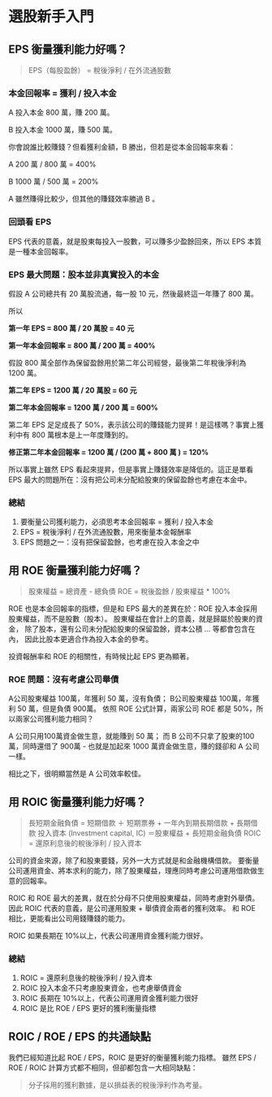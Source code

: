 # 選股新手入門

## EPS 衡量獲利能力好嗎？

> EPS（每股盈餘） = 稅後淨利 / 在外流通股數

### 本金回報率 = 獲利 / 投入本金

A 投入本金 800 萬，賺 200 萬。

B 投入本金 1000 萬，賺 500 萬。

你會說誰比較賺錢？但看獲利金額，B 勝出，但若是從本金回報率來看：

A 200 萬 / 800 萬 = 400%

B 1000 萬 / 500 萬 = 200%

A 雖然賺得比較少，但其他的賺錢效率勝過 B 。

### 回頭看 EPS

EPS 代表的意義，就是股東每投入一股數，可以賺多少盈餘回來，所以 EPS 本質是一種本金回報率。

### EPS 最大問題：股本並非真實投入的本金

假設 A 公司總共有 20 萬股流通，每一股 10 元，然後最終這一年賺了 800 萬。

所以

**第一年 EPS = 800 萬 / 20 萬股 = 40 元**

**第一年本金回報率 = 800 萬 / 200 萬 = 400%**


假設 800 萬全部作為保留盈餘用於第二年公司經營，最後第二年稅後淨利為 1200 萬。

**第二年 EPS = 1200 萬 / 20 萬股 = 60 元**

**第二年本金回報率 = 1200 萬 / 200 萬 = 600%**

第二年 EPS 足足成長了 50%，表示該公司的賺錢能力提昇！是這樣嗎？事實上獲利中有 800 萬根本是上一年度賺到的。

**修正第二年本金回報率 = 1200 萬 / (200 萬 + 800 萬 ) = 120%**

所以事實上雖然 EPS 看起來提昇，但是事實上賺錢效率是降低的。這正是單看 EPS 最大的問題所在：沒有把公司未分配給股東的保留盈餘也考慮在本金中。

### 總結

1. 要衡量公司獲利能力，必須思考本金回報率 = 獲利 / 投入本金
2. EPS = 稅後淨利 / 在外流通股數，用來衡量本金報酬率
3. EPS 問題之一：沒有把保留盈餘，也考慮在投入本金之中

## 用 ROE 衡量獲利能力好嗎？

>股東權益 = 總資產 - 總負債
>ROE = 稅後盈餘 / 股東權益 * 100%

ROE 也是本金回報率的指標，但是和 EPS 最大的差異在於：ROE 投入本金採用股東權益，而不是股數（股本）。 股東權益在會計上的意義，就是歸屬於股東的資金， 除了股本，還有公司未分配給股東的保留盈餘，資本公積 … 等都會包含在內， 因此比股本更適合作為投入本金的參考。

投資報酬率和 ROE 的相關性，有時候比起 EPS 更為顯著。

### ROE 問題：沒有考慮公司舉債

A公司股東權益 100萬，年獲利 50 萬，沒有負債；
B公司股東權益 100萬，年獲利 50 萬，但是負債 900萬。
依照 ROE 公式計算，兩家公司 ROE 都是 50%，所以兩家公司獲利能力相同？

 A 公司只用100萬資金做生意，就能賺到 50 萬； 而 B 公司不只拿了股東的100萬，同時還借了 900萬 - 也就是加起來 1000 萬資金做生意，賺的錢卻和 A 公司一樣。 
 
 相比之下，很明顯當然是 A 公司效率較佳。

## 用 ROIC 衡量獲利能力好嗎？

> 長短期金融負債 = 短期借款 ＋ 短期票券 + 一年內到期長期借款 + 長期借款 
> 投入資本 (Investment capital, IC) ＝股東權益 + 長短期金融負債 
> ROIC = 還原利息後的稅後淨利 / 投入資本

公司的資金來源，除了和股東要錢，另外一大方式就是和金融機構借款。 要衡量公司運用資金、將本求利的能力，除了股東權益，理應同時考慮公司運用借款做生意的回報率。

ROIC 和 ROE 最大的差異，就在於分母不只使用股東權益，同時考慮對外舉債。 因此 ROIC 代表的意義，是公司運用股東 + 舉債資金兩者的獲利效率。 和 ROE 相比，更能看出公司用錢賺錢的能力。

ROIC 如果長期在 10%以上，代表公司運用資金獲利能力很好。

### 總結

1. ROIC = 還原利息後的稅後淨利 / 投入資本
2. ROIC 投入本金不只考慮股東資金，也考慮舉債資金
3. ROIC 長期在 10%以上，代表公司運用資金獲利能力很好
4. ROIC 是比 ROE / EPS 更好的獲利衡量指標

## ROIC / ROE / EPS 的共通缺點

我們已經知道比起 ROE / EPS，ROIC 是更好的衡量獲利能力指標。 雖然 EPS / ROE / ROIC 計算方式都不相同，但卻都包含一大相同缺點： 
> 分子採用的獲利數據，是以損益表的稅後淨利作為考量。

